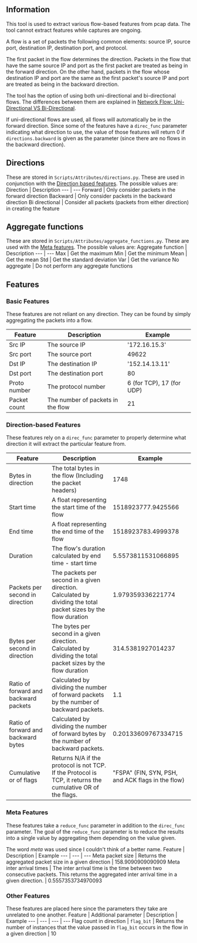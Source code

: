 ## Information
This tool is used to extract various flow-based features from pcap data. The tool cannot extract features while captures are ongoing.

A flow is a set of packets the following common elements: source IP, source port, destination IP, destination port, and protocol.

The first packet in the flow determines the direction. Packets in the flow that have the same source IP and port as the first packet are treated as being in the forward direction. On the other hand, packets in the flow whose destination IP and port are the same as the first packet's source IP and port are treated as being in the backward direction.

The tool has the option of using both uni-directional and bi-directional flows. The differences between them are explained in [Network Flow: Uni-Directional VS Bi-Directional](http://geek00l.blogspot.com/2008/01/network-flow-uni-directional-vs-bi.html).

If uni-directional flows are used, all flows will automatically be in the forward direction. Since some of the features have a `direc_func` parameter indicating what direction to use, the value of those features will return 0 if `directions.backward` is given as the parameter (since there are no flows in the backward direction).

## Directions
These are stored in `Scripts/Attributes/directions.py`. These are used in conjunction with the [Direction based features](###-Direction-based-Features). The possible values are:
Direction | Description
--- | ---
Forward        | Only consider packets in the forward direction
Backward       | Only consider packets in the backward direction
Bi directional | Consider all packets (packets from either direction) in creating the feature

## Aggregate functions
These are stored in  `Scripts/Attributes/aggregate_functions.py`. These are used with the [Meta features](###-Meta-Features). The possible values are:
Aggregate function | Description
--- | ---
Max  | Get the maximum
Min  | Get the minimum
Mean | Get the mean
Std  | Get the standard deviation
Var  | Get the variance
No aggregate  | Do not perform any aggregate functions


## Features
### Basic Features
These features are not reliant on any direction. They can be found by simply aggregating the packets into a flow.

Feature | Description | Example
--- | --- | ---
Src IP       | The source IP | '172.16.15.3'
Src port     | The source port | 49622
Dst IP       | The destination IP | '152.14.13.11'
Dst port     | The destination port | 80
Proto number | The protocol number  | 6 (for TCP), 17 (for UDP)
Packet count | The number of packets in the flow | 21

### Direction-based Features
These features rely on a `direc_func` parameter to properly determine what direction it will extract the particular feature from.

Feature | Description | Example
--- | --- | ---
Bytes in direction                      | The total bytes in the flow (Including the packet headers) | 1748
Start time                              | A float representing the start time of the flow | 1518923777.9425566
End time                                | A float representing the end time of the flow | 1518923783.4999378
Duration                                | The flow's duration calculated by end time - start time | 5.5573811531066895
Packets per second in direction         | The packets per second in a given direction. Calculated by dividing the total packet sizes by the flow duration | 1.979359336221774
Bytes per second in direction           | The bytes per second in a given direction. Calculated by dividing the total packet sizes by the flow duration | 314.5381927014237
Ratio of forward and backward packets   | Calculated by dividing the number of forward packets by the number of backward packets. | 1.1
Ratio of forward and backward bytes     | Calculated by dividing the number of forward bytes by the number of backward packets. | 0.20133609767334715
Cumulative or of flags                  | Returns N/A if the protocol is not TCP. If the Protocol is TCP, it returns the cumulative OR of the flags. | "FSPA" (FIN, SYN, PSH, and ACK flags in the flow)


### Meta Features
These features take a `reduce_func` parameter in addition to the `direc_func` parameter. The goal of the  `reduce_func` parameter is to reduce the results into a single value by aggregating them depending on the value given.

The word *meta* was used since I couldn't think of a better name.
Feature | Description | Example
--- | --- | ---
Meta packet size         | Returns the aggregated packet size in a given direction | 158.9090909090909
Meta inter arrival times | The inter arrival time is the time between two consecutive packets. This returns the aggregated inter arrival time in a given direction. | 0.5557353734970093

### Other Features
These features are placed here since the parameters they take are unrelated to one another.
Feature | Additional parameter | Description | Example
--- | --- | --- | ---
Flag count in direction | `flag_bit` | Returns the number of instances that the value passed in `flag_bit` occurs in the flow in a given direction | 10